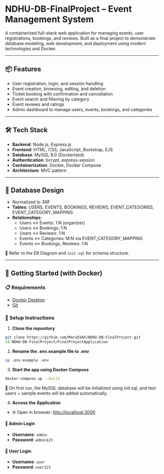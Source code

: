# NDHU-DB-FinalProject – Event Management System

A containerized full-stack web application for managing events, user registrations, bookings, and reviews. Built as a final project to demonstrate database modeling, web development, and deployment using modern technologies and Docker.

---

## 📦 Features

- User registration, login, and session handling
- Event creation, browsing, editing, and deletion
- Ticket booking with confirmation and cancellation
- Event search and filtering by category
- Event reviews and ratings
- Admin dashboard to manage users, events, bookings, and categories

---

## 🛠 Tech Stack

- **Backend**: Node.js, Express.js
- **Frontend**: HTML, CSS, JavaScript, Bootstrap, EJS
- **Database**: MySQL 8.0 (Dockerized)
- **Authentication**: bcrypt, express-session
- **Containerization**: Docker, Docker Compose
- **Architecture**: MVC pattern

---

## 🧱 Database Design

- Normalized to 3NF
- **Tables**: USERS, EVENTS, BOOKINGS, REVIEWS, EVENT_CATEGORIES, EVENT_CATEGORY_MAPPING
- **Relationships**:
  - Users ↔ Events: 1:N (organizer)
  - Users ↔ Bookings: 1:N
  - Users ↔ Reviews: 1:N
  - Events ↔ Categories: M:N via EVENT_CATEGORY_MAPPING
  - Events ↔ Bookings, Reviews: 1:N

📎 Refer to the ER Diagram and `init.sql` for schema structure.

---

## 🚀 Getting Started (with Docker)

### 📋 Requirements

- [Docker Desktop](https://www.docker.com/products/docker-desktop)
- [Git](https://git-scm.com/)

### 🔧 Setup Instructions

1. **Clone the repository**

```bash
git clone https://github.com/MarvD166/NDHU-DB-FinalProject.git
cd NDHU-DB-FinalProject/FinalProjectApplication
```

2. **Rename the .env.example file to .env** 
```bash
cp .env.example .env
```

3. **Start the app using Docker Compose**
```bash
docker-compose up --build
````
📌 On first run, the MySQL database will be initialized using init.sql, and test users + sample events will be added automatically.

4. **Access the Application**

- 🌐 Open in browser: [http://localhost:3000](http://localhost:3000)

#### 🔐 Admin Login
- **Username**: `admin`  
- **Password**: `admin123`

#### 👤 User Login
- **Username**: `user`  
- **Password**: `user123`

